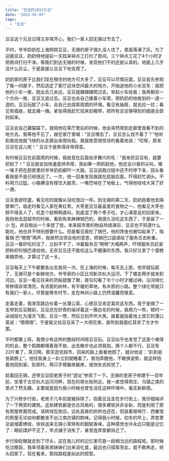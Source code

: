 ```yaml
---
title: "豆豆的2012元旦"
date: "2012-01-05"
tags: 
  - "豆豆"
---
```


豆豆这个元旦过得又非常开心，我们一家人回无锡过节去了。

平时，爷爷奶奶在上海照顾豆豆，无锡的房子很久没人住了，里面落满了灰。为了迎接豆豆，奶奶特地提前一天找来钟点工打扫了房间。三个钟点工花了4个小时才把房间打扫干净。等我们到达无锡的时候，发现他们干的还挺认真的。地面上几乎没什么灰尘，于是直接让豆豆下地去爬了。

奶奶家的房子比我们现在租住的地方可大多了，豆豆可以尽情玩耍。豆豆首先参观了每一间屋子，然后选定了客厅这块空间最大的地方，开始追他的小水泥车：我把他的小车一推，跑出去几米远，豆豆就蹭蹭蹭爬过去，举起小车给我；我再朝另一个方向一推，豆豆又追过去。豆豆也会自己推着小车爬，把奶奶的地板划的一道一道的。豆豆玩腻了小车，会自己去探索周围的环境。看见有抽屉，就去拉一拉；看见有插座，就去捅一捅。紧张得我赶忙找来封箱带，把所有豆豆够得到的插座全部封起来。

豆豆会自己藏猫猫了。我陪他在客厅里玩的时候，他会突然爬到走廊里我看不到的地方去。我等他不见了，就在客厅里喊：“豆豆哪去了，豆豆怎么找不着了？”他听到我找他就飞快的从走廊出来爬向我。我就故意很惊讶的看着他说：“哎呀，原来豆豆在这儿呢！” 豆豆于是笑得非常得意。

有时候豆豆在前面爬的时候，我故意在后面张牙舞爪的吼：“我来抓豆豆啦，就要抓到了！” 豆豆就会加快速度拼命爬，我如果一把抓起他，他还会兴奋的尖叫，嗷一嗓子把在厨房里的爷爷奶奶都吓一大跳。豆豆逃跑过程中还不时停下来，回头看看我是不是已经很近了。一次，他一回身发现我就在屁股后面，吓得赶忙调头。不料用力过猛，小胳膊没有撑住大脑壳，一嘴巴啃在了地板上，气得他哇哇大哭了好一通。

豆豆食欲旺盛，看见吃的就像从没吃饱过一样。到无锡的第二天，奶奶抱着他去隔壁串门，临走时看见人家在煮红枣。大枣是豆豆最喜爱的食物之一，他看见大枣也顾不得丢人了，叽歪个脸啊啊直叫。到底混了两个枣子吃，才心满意足的回家来。我抱他去逛超市的时候，看到有卖麻辣锅巴的，我很久没吃这东西了，于是装了一小 包，并且掏出一个来尝了尝。本来超市里的物品玲琅满目，豆豆也不知道什么能吃，他也并不特别想要什么。但是看见我吃了锅巴，他的馋虫也被勾起来了，指着锅 巴“嗯嗯”两声，我居然没领会他的意思，把锅巴口袋递给了服务员去称重。豆豆一看好吃的没了，立刻不干了，冲着服务员“啊啊”大喊两声，吓得服务员赶紧把称好的锅巴递给他。无奈豆豆还不能吃这么不健康的东西，我只好又拿了个蛋糕来糊弄他，才算过了这一关。

豆豆每天上下午都要各出去放风一次。在上海的时候，每天去上医，他早就玩腻了，无锡可是个新鲜地方。爷爷家的小区比邻新京杭大运河，下了楼走两步就来到河边。豆豆一看见往来的货船就傻了眼，直勾勾看了半个小时才缓过神。沿河绿化带修得非常漂亮，有浓密的树林，有平缓的草地，有木质的小路。整个绿化带就只有我们一家人，尽管是寒冬时节，走在林间小路上仍然温馨而惬意。

走着走着，我发现路边长着一丛蒲公英，心想豆豆肯定喜欢这东西。我于是摘了一支举到豆豆眼前，豆豆还在好奇的端详着这一簇白毛的时候，我用力一吹，顿时一朵绒球化为漫天飞絮。豆豆一愣，然后立刻开怀大笑。接着就指着地上其它的蒲公英说：“嗯嗯嗯”。于是我又给豆豆采了一大把花束，直吹到我面红耳赤了方才作罢。

平时都要上班，我很少有这样的整段时间陪豆豆玩。豆豆似乎也发觉了这是个难得的机会，整个假期都缠着我不放，出去散步也必须我抱，换个人都不行。豆豆有22斤重了，真沉啊。那天逛完超市，回来的路上我看他困了，就对他说：“趴到爸爸肩膀上”。他往我身上一趴立刻就睡着了。我怕弄醒他，不敢换姿势，就这样抱着他回到家。到家时，两只手臂酸疼酸疼，就快失去知觉了。

趁着回无锡，还带豆豆回老房子的“遗址”参观了一下。无锡的老房子修建于一百年前，坐落于古京杭大运河河畔，现在的南长街附近。我一直觉得周庄、乌镇之类的景点了然无趣，主要就是因为我小时候也曾生活在这种环境中，毫无新鲜感。

为了兴修步行街，老房子几年前就被拆除了。抱着豆豆走在步行街上，我仔细端详了一下两旁的建筑。这些建筑都是仿古风格的，很多建筑并非全新，而是利用了原有房屋修葺而成。请转绿瓦依旧，远处高耸的拱桥也还在，但装着咖啡厅、西餐馆的房屋无论如何都散发不出江南古镇的韵味。记得我小时候，初冬的早上，弄堂里总是烟雾缭绕，徐徐送来无锡小笼特有的甜腻香味。这种感觉也许永远只能是记忆了：眼前煤炉不见了，早点铺子消失了，甚至连弄堂都拆迁了。

步行街眨眼就走到了尽头，这在我儿时的记忆里可是一段相当远的路程呢。那时候吃过晚饭，我率领着弟弟妹妹们出来消化食，最远也只探索至此，就不敢再走，转头回家了。现在看来，那段路程是如此的短暂。
